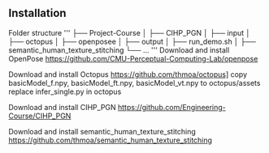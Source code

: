 ##  Installation
Folder structure
'''
├── Project-Course
│   ├── CIHP_PGN
│   ├── input
│   ├── octopus
│   ├── openposee
│   ├── output
│   ├── run_demo.sh
│   ├── semantic_human_texture_stitching
└── ...
'''
Download and install OpenPose https://github.com/CMU-Perceptual-Computing-Lab/openpose

Download and install Octopus https://github.com/thmoa/octopus]
copy basicModel_f.npy, basicModel_ft.npy, basicModel_vt.npy to octopus/assets
replace infer_single.py in octopus

Download and install CIHP_PGN https://github.com/Engineering-Course/CIHP_PGN

Download and install semantic_human_texture_stitching https://github.com/thmoa/semantic_human_texture_stitching
